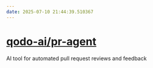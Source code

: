 ```yaml
---
date: 2025-07-10 21:44:39.510367
---
```


# [qodo-ai/pr-agent](https://github.com/qodo-ai/pr-agent)

AI tool for automated pull request reviews and feedback